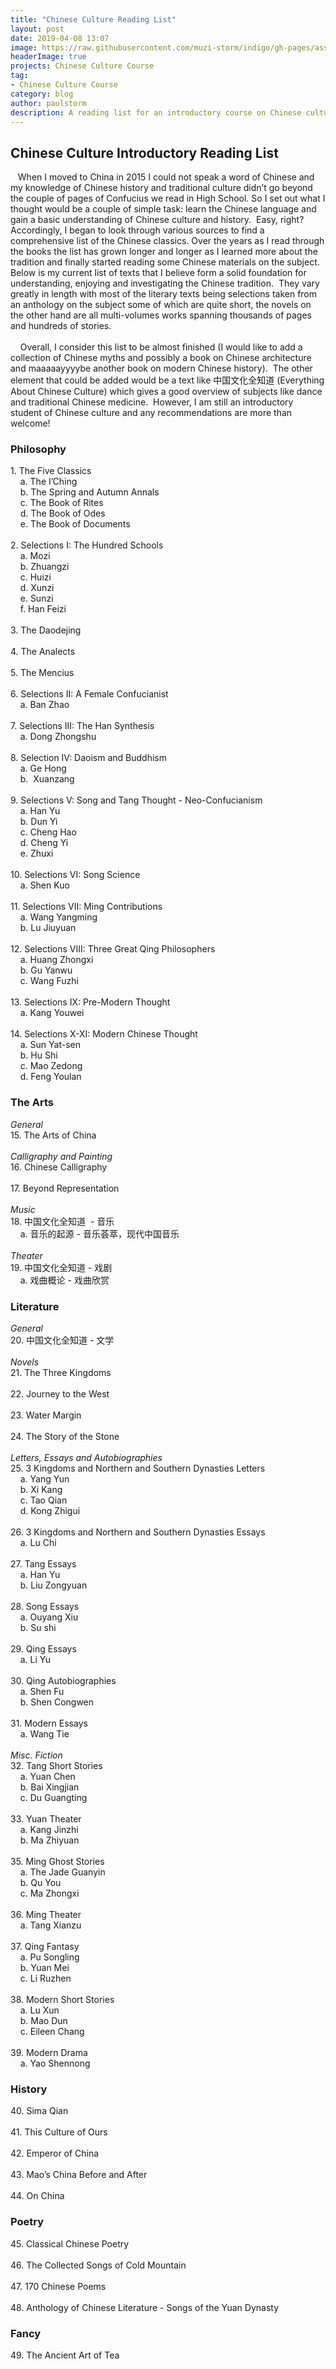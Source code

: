 ```yaml
---
title: "Chinese Culture Reading List"
layout: post
date: 2019-04-08 13:07
image: https://raw.githubusercontent.com/muzi-storm/indigo/gh-pages/assets/images/zhongguowenhua1.jpg
headerImage: true
projects: Chinese Culture Course
tag:
- Chinese Culture Course
category: blog
author: paulstorm
description: A reading list for an introductory course on Chinese culture
---
```

<h2>Chinese Culture Introductory Reading List</h2>
<p>&nbsp;&nbsp; When I moved to China in 2015 I could not speak a word of Chinese and my knowledge of Chinese history and traditional culture didn&rsquo;t go beyond the couple of pages of Confucius we read in High School. So I set out what I thought would be a couple of simple task: learn the Chinese language and gain a basic understanding of Chinese culture and history.&nbsp; Easy, right? Accordingly, I began to look through various sources to find a comprehensive list of the Chinese classics. Over the years as I read through the books the list has grown longer and longer as I learned more about the tradition and finally started reading some Chinese materials on the subject.&nbsp; Below is my current list of texts that I believe form a solid foundation for understanding, enjoying and investigating the Chinese tradition.&nbsp; They vary greatly in length with most of the literary texts being selections taken from an anthology on the subject some of which are quite short, the novels on the other hand are all multi-volumes works spanning thousands of pages and hundreds of stories.&nbsp; &nbsp;<br /><br />&nbsp;&nbsp; &nbsp;Overall, I consider this list to be almost finished (I would like to add a collection of Chinese myths and possibly a book on Chinese architecture and maaaaayyyybe another book on modern Chinese history).&nbsp; The other element that could be added would be a text like 中国文化全知道 (Everything About Chinese Culture) which gives a good overview of subjects like dance and traditional Chinese medicine.&nbsp; However, I am still an introductory student of Chinese culture and any recommendations are more than welcome!</p>
<h3>Philosophy</h3>
<p>1. The Five Classics<br />&nbsp;&nbsp; &nbsp;a. The I&rsquo;Ching<br />&nbsp;&nbsp; &nbsp;b. The Spring and Autumn Annals<br />&nbsp;&nbsp; &nbsp;c. The Book of Rites<br />&nbsp;&nbsp; &nbsp;d. The Book of Odes<br />&nbsp;&nbsp; &nbsp;e. The Book of Documents<br /><br />2. Selections I: The Hundred Schools<br />&nbsp;&nbsp; &nbsp;a. Mozi<br />&nbsp;&nbsp; &nbsp;b. Zhuangzi<br />&nbsp;&nbsp; &nbsp;c. Huizi<br />&nbsp;&nbsp; &nbsp;d. Xunzi<br />&nbsp;&nbsp; &nbsp;e. Sunzi<br />&nbsp;&nbsp;&nbsp; f. Han Feizi<br /><br />3. The Daodejing<br /><br />4. The Analects<br /><br />5. The Mencius<br /><br />6. Selections II: A Female Confucianist<br />&nbsp;&nbsp; &nbsp;a. Ban Zhao<br /><br />7. Selections III: The Han Synthesis<br />&nbsp;&nbsp; &nbsp;a. Dong Zhongshu<br /><br />8. Selection IV: Daoism and Buddhism<br />&nbsp;&nbsp; &nbsp;a. Ge Hong<br />&nbsp;&nbsp; &nbsp;b.&nbsp; Xuanzang<br /><br />9. Selections V: Song and Tang Thought - Neo-Confucianism<br />&nbsp;&nbsp; &nbsp;a. Han Yu<br />&nbsp;&nbsp; &nbsp;b. Dun Yi<br />&nbsp;&nbsp; &nbsp;c. Cheng Hao<br />&nbsp;&nbsp; &nbsp;d. Cheng Yi<br />&nbsp;&nbsp;&nbsp; e. Zhuxi<br /><br />10. Selections VI: Song Science<br />&nbsp;&nbsp; &nbsp;a. Shen Kuo<br /><br />11. Selections VII: Ming Contributions<br />&nbsp;&nbsp; &nbsp;a. Wang Yangming<br />&nbsp;&nbsp; &nbsp;b. Lu Jiuyuan<br /><br />12. Selections VIII: Three Great Qing Philosophers<br />&nbsp;&nbsp; &nbsp;a. Huang Zhongxi<br />&nbsp;&nbsp; &nbsp;b. Gu Yanwu<br />&nbsp;&nbsp; &nbsp;c. Wang Fuzhi<br /><br />13. Selections IX: Pre-Modern Thought<br />&nbsp;&nbsp; &nbsp;a. Kang Youwei<br /><br />14. Selections X-XI: Modern Chinese Thought<br />&nbsp;&nbsp; &nbsp;a. Sun Yat-sen<br />&nbsp;&nbsp; &nbsp;b. Hu Shi<br />&nbsp;&nbsp; &nbsp;c. Mao Zedong<br />&nbsp;&nbsp; &nbsp;d. Feng Youlan</p>
<h3>The Arts</h3>
<p><em>General</em><br />15. The Arts of China<br /><br /><em>Calligraphy and Painting</em><br />16. Chinese Calligraphy<br /><br />17. Beyond Representation<br /><br /><em>Music</em><br />18. 中国文化全知道&nbsp; - 音乐<br />&nbsp;&nbsp; &nbsp;a. 音乐的起源 - 音乐荟萃，现代中国音乐<br /><br /><em>Theater</em><br />19. 中国文化全知道 - 戏剧<br />&nbsp;&nbsp; &nbsp;a. 戏曲概论 - 戏曲欣赏</p>
<h3>Literature</h3>
<p><em>General</em><br />20. 中国文化全知道 - 文学<br /><br /><em>Novels</em><br />21. The Three Kingdoms<br /><br />22. Journey to the West<br /><br />23. Water Margin<br /><br />24. The Story of the Stone<br /><br /><em>Letters, Essays and Autobiographies</em><br />25. 3 Kingdoms and Northern and Southern Dynasties Letters<br />&nbsp;&nbsp; &nbsp;a. Yang Yun<br />&nbsp;&nbsp; &nbsp;b. Xi Kang<br />&nbsp;&nbsp; &nbsp;c. Tao Qian<br />&nbsp;&nbsp; &nbsp;d. Kong Zhigui<br /><br />26. 3 Kingdoms and Northern and Southern Dynasties Essays<br />&nbsp;&nbsp; &nbsp;a. Lu Chi<br /><br />27. Tang Essays<br />&nbsp;&nbsp; &nbsp;a. Han Yu<br />&nbsp;&nbsp; &nbsp;b. Liu Zongyuan<br /><br />28. Song Essays<br />&nbsp;&nbsp; &nbsp;a. Ouyang Xiu<br />&nbsp;&nbsp; &nbsp;b. Su shi<br /><br />29. Qing Essays<br />&nbsp;&nbsp; &nbsp;a. Li Yu<br /><br />30. Qing Autobiographies<br />&nbsp;&nbsp; &nbsp;a. Shen Fu<br />&nbsp;&nbsp; &nbsp;b. Shen Congwen<br /><br />31. Modern Essays<br />&nbsp;&nbsp; &nbsp;a. Wang Tie<br /><br /><em>Misc. Fiction</em><br />32. Tang Short Stories<br />&nbsp;&nbsp; &nbsp;a. Yuan Chen<br />&nbsp;&nbsp; &nbsp;b. Bai Xingjian<br />&nbsp;&nbsp; &nbsp;c. Du Guangting<br /><br />33. Yuan Theater<br />&nbsp;&nbsp; &nbsp;a. Kang Jinzhi<br />&nbsp;&nbsp; &nbsp;b. Ma Zhiyuan<br /><br />35. Ming Ghost Stories<br />&nbsp;&nbsp; &nbsp;a. The Jade Guanyin<br />&nbsp;&nbsp; &nbsp;b. Qu You<br />&nbsp;&nbsp; &nbsp;c. Ma Zhongxi<br /><br />36. Ming Theater<br />&nbsp;&nbsp; &nbsp;a. Tang Xianzu<br /><br />37. Qing Fantasy<br />&nbsp;&nbsp; &nbsp;a. Pu Songling<br />&nbsp;&nbsp; &nbsp;b. Yuan Mei<br />&nbsp;&nbsp; &nbsp;c. Li Ruzhen<br /><br />38. Modern Short Stories<br />&nbsp;&nbsp; &nbsp;a. Lu Xun<br />&nbsp;&nbsp; &nbsp;b. Mao Dun<br />&nbsp;&nbsp; &nbsp;c. Eileen Chang<br /><br />39. Modern Drama<br />&nbsp;&nbsp; &nbsp;a. Yao Shennong</p>
<h3>History</h3>
<p>40. Sima Qian<br /><br />41. This Culture of Ours<br /><br />42. Emperor of China<br /><br />43. Mao&rsquo;s China Before and After<br /><br />44. On China</p>
<h3>Poetry</h3>
<p>45. Classical Chinese Poetry<br /><br />46. The Collected Songs of Cold Mountain<br /><br />47. 170 Chinese Poems<br /><br />48. Anthology of Chinese Literature - Songs of the Yuan Dynasty</p>
<h3>Fancy</h3>
<p>49. The Ancient Art of Tea</p>
